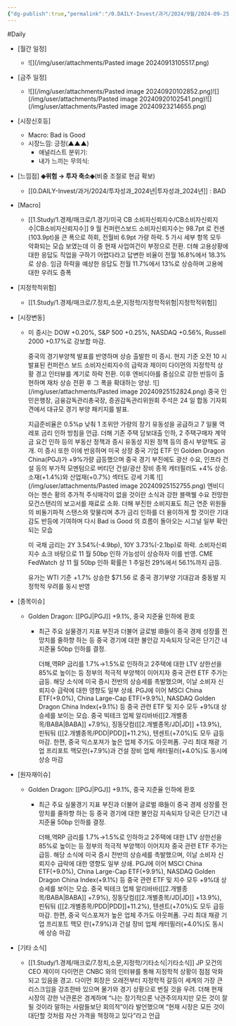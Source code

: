 ```yaml
---
{"dg-publish":true,"permalink":"/0.DAILY-Invest/과거/2024/9월/2024-09-25/","created":"2024-09-25T15:23:19.690+09:00","updated":"2025-06-03T20:08:44.149+09:00"}
---
```



#Daily 


- [월간 일정]
	- ![](/img/user/attachments/Pasted image 20240913105517.png)


- [금주 일정]
	- ![](/img/user/attachments/Pasted image 20240920102852.png)![](/img/user/attachments/Pasted image 20240920102541.png)![](/img/user/attachments/Pasted image 20240923214655.png)



- [시장신호등]
	- Macro: Bad is Good
	- 시장느낌: 긍정(▲▲▲)
		- 애널리스트 분위기:
		- 내가 느끼는 무의식:


- [느낌점] **◈위험 → 투자 축소◈**(비중 조절로 현금 확보) 
	- [[0.DAILY-Invest/과거/2024/투자성과_2024년\|투자성과_2024년]] : BAD



- [Macro]
	- [[1.Study/1.경제/매크로/1.경기/미국 CB 소비자신뢰지수/CB소비자신뢰지수\|CB소비자신뢰지수]] 9 월 컨퍼런스보드 소비자신뢰지수는 98.7pt 로 컨센(103.9pt)을 큰 폭으로 하회, 전월비 6.9pt 가량 하락. 5 가시 세부 항목 모두 악화되는 모습 보였는데 이 중 현재 사업여건이 부정으로 전환. 더해 고용상황에 대한 응답도 직업을 구하기 어렵다라고 답변한 비율이 전월 16.8%에서 18.3%로 상승. 임금 하락을 예상한 응답도 전월 11.7%에서 13%로 상승하며 고용에 대한 우려도 증폭




- [지정학적위험]
	- [[1.Study/1.경제/매크로/7.정치,소문,지정학/지정학적위험\|지정학적위험]] 




- [시장변동]
	- 미 증시는 DOW +0.20%, S&P 500 +0.25%, NASDAQ +0.56%, Russell 2000 +0.17%로 강보합 마감. 
	  
	  중국의 경기부양책 발표를 반영하며 상승 출발한 미 증시. 현지 기준 오전 10 시 발표된 컨퍼런스 보드 소비자신뢰지수의 급락과 제이미 다이먼의 지정학적 상황 경고 인터뷰를 계기로 하락 전환. 이후 엔비디아를 중심으로 강한 반등이 출현하며 재차 상승 전환 후 그 폭을 확대하는 양상.
	  ![](/img/user/attachments/Pasted image 20240925152824.png)
	  중국 인민은행장, 금융감독관리총국장, 증권감독관리위원회 주석은 24 일 합동 기자회견에서 대규모 경기 부양 패키지를 발표. 
	  
	  지급준비율은 0.5%p 낮춰 1 조위안 가량의 장기 유동성을 공급하고 7 일물 역레포 금리 인하 방침을 언급. 더해 기존 주택 담보대출 인하, 2 주택구매자 계약금 요건 인하 등의 부동산 정책과 증시 유동성 지원 정책 등의 증시 부양책도 공개. 미 증시 또한 이에 반응하며 미국 상장 중국 기업 ETF 인 Golden Dragon China(PGJ)가 +9%가량 급등했으며 중국 경기 부진에도 광산 수요, 인프라 건설 등의 부가적 모멘텀으로 버티던 건설/광산 장비 종목 캐터필러도 +4% 상승. 소재(+1.4%)와 산업재(+0.7%) 섹터도 강세 기록
	  ![](/img/user/attachments/Pasted image 20240925152755.png)
	  엔비디아는 젠슨 황의 추가적 주식매각이 없을 것이란 소식과 강한 블랙웰 수요 전망한 모건스탠리의 보고서를 재료로 소화. 더해 부진한 소비지표도 최근 연준 위원들의 비둘기파적 스탠스와 맞물리며 추가 금리 인하를 더 용이하게 할 것이란 기대감도 반등에 기여하며 다시 Bad is Good 의 흐름이 돌아오는 시그널 일부 확인되는 모습
	  
	  미 국채 금리는 2Y 3.54%(-4.9bp), 10Y 3.73%(-2.1bp)로 하락. 소비자신뢰지수 쇼크 바탕으로 11 월 50bp 인하 가능성이 상승하자 이를 반영. CME FedWatch 상 11 월 50bp 인하 확률은 1 주일전 29%에서 56.1%까지 급등. 
	  
	  유가는 WTI 기준 +1.7% 상승한 $71.56 로 중국 경기부양 기대감과 중동발 지정학적 우려를 동시 반영




- [종목이슈]
	- Golden Dragon: [[PGJ\|PGJ]] +9.1%, 중국 지준율 인하에 환호
		- 최근 주요 실물경기 지표 부진과 더불어 글로벌 IB들이 중국 경제 성장률 전망치를 줄하향 하는 등 중국 경기에 대한 불안감 지속되자 당국은 단기간 내 지준율 50bp 인하를 결정. 
		  
		  더해,역RP 금리를 1.7%→1.5%로 인하하고 2주택에 대한 LTV 상한선을 85%로 높이는 등 정부의 적극적 부양책이 이어지자 중국 관련 ETF 주가는 급등. 해당 소식에 미국 증시 전반의 상승세를 촉발했으며, 이날 소비자 신뢰지수 급락에 대한 영향도 일부 상쇄. PGJ에 이어 MSCI China ETF(+9.0%), China Large-Cap ETF(+9.9%), NASDAQ Golden Dragon China Index(+9.1%) 등 중국 관련 ETF 및 지수 모두 +9%대 상승세를 보이는 모습. 중국 빅테크 업체 알리바바([[2.개별종목/BABA\|BABA]] +7.9%), 징동닷컴([[2.개별종목/JD\|JD]] +13.9%), 핀둬둬 ([[2.개별종목/PDD\|PDD]]+11.2%), 텐센트(+7.0%)도 모두 급등 마감. 한편, 중국 익스포져가 높은 업체 주가도 아웃퍼폼. 구리 최대 채광 기업 프리포트 맥모란(+7.9%)과 건설 장비 업체 캐터필러(+4.0%)도 동시에 상승 마감




- [원자재이슈]
	- Golden Dragon: [[PGJ\|PGJ]] +9.1%, 중국 지준율 인하에 환호
		- 최근 주요 실물경기 지표 부진과 더불어 글로벌 IB들이 중국 경제 성장률 전망치를 줄하향 하는 등 중국 경기에 대한 불안감 지속되자 당국은 단기간 내 지준율 50bp 인하를 결정. 
		  
		  더해,역RP 금리를 1.7%→1.5%로 인하하고 2주택에 대한 LTV 상한선을 85%로 높이는 등 정부의 적극적 부양책이 이어지자 중국 관련 ETF 주가는 급등. 해당 소식에 미국 증시 전반의 상승세를 촉발했으며, 이날 소비자 신뢰지수 급락에 대한 영향도 일부 상쇄. PGJ에 이어 MSCI China ETF(+9.0%), China Large-Cap ETF(+9.9%), NASDAQ Golden Dragon China Index(+9.1%) 등 중국 관련 ETF 및 지수 모두 +9%대 상승세를 보이는 모습. 중국 빅테크 업체 알리바바([[2.개별종목/BABA\|BABA]] +7.9%), 징동닷컴([[2.개별종목/JD\|JD]] +13.9%), 핀둬둬 ([[2.개별종목/PDD\|PDD]]+11.2%), 텐센트(+7.0%)도 모두 급등 마감. 한편, 중국 익스포져가 높은 업체 주가도 아웃퍼폼. 구리 최대 채광 기업 프리포트 맥모
란(+7.9%)과 건설 장비 업체 캐터필러(+4.0%)도 동시에 상승 마감




- [기타 소식]
	- [[1.Study/1.경제/매크로/7.정치,소문,지정학/기타소식\|기타소식]] JP 모건의 CEO 제이미 다이먼은 CNBC 와의 인터뷰를 통해 지정학적 상황이 점점 악화되고 있음을 경고. 다이먼 회장은 오래전부터 지정학적 갈등이 세계의 가장 큰 리스크임을 강조한바 있으며 물가와 경기 상황으로 번질 것을 우려. 더해 현재 시장의 강한 낙관론은 경계하며 “나는 장기적으론 낙관주의자지만 모든 것이 잘될 것이라 말하는 사람들보단 회의적”이라 발언했으며 “현재 시장은 모든 것이 대단할 것처럼 자산 가격을 책정하고 있다”라고 언급


